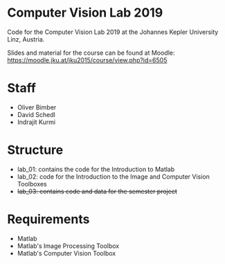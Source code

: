 # Computer Vision Lab 2019
Code for the Computer Vision Lab 2019 at the Johannes Kepler University Linz, Austria.

Slides and material for the course can be found at Moodle:
 https://moodle.jku.at/jku2015/course/view.php?id=6505


# Staff
 * Oliver Bimber
 * David Schedl 
 * Indrajit Kurmi


# Structure

 * lab_01: contains the code for the Introduction to Matlab
 * lab_02: code for the Introduction to the Image and Computer Vision Toolboxes
 * ~~lab_03: contains code and data for the semester project~~
   
# Requirements

* Matlab 
* Matlab's Image Processing Toolbox
* Matlab's Computer Vision Toolbox

